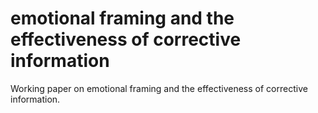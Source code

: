 # emotional framing and the effectiveness of corrective information

Working paper on emotional framing and the effectiveness of corrective information.